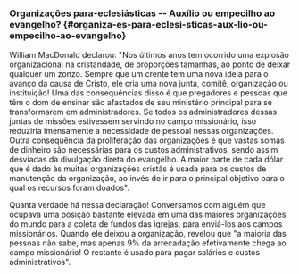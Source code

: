 ### Organizações para-eclesiásticas -- Auxílio ou empecilho ao evangelho? {#organiza-es-para-eclesi-sticas-aux-lio-ou-empecilho-ao-evangelho}

William MacDonald declarou: &quot;Nos últimos anos tem ocorrido uma explosão organizacional na cristandade, de proporções tamanhas, ao ponto de deixar qualquer um zonzo. Sempre que um crente tem uma nova ideia para o avanço da causa de Cristo, ele cria uma nova junta, comitê, organização ou instituição! Uma das consequências disso é que pregadores e pessoas que têm o dom de ensinar são afastados de seu ministério principal para se transformarem em administradores. Se todos os administradores dessas juntas de missões estivessem servindo no campo missionário, isso reduziria imensamente a necessidade de pessoal nessas organizações. Outra consequência da proliferação das organizações é que vastas somas de dinheiro são necessárias para os custos administrativos, sendo assim desviadas da divulgação direta do evangelho. A maior parte de cada dólar que é dado às muitas organizações cristãs é usada para os custos de manutenção da organização, ao invés de ir para o principal objetivo para o qual os recursos foram doados&quot;.

Quanta verdade há nessa declaração! Conversamos com alguém que ocupava uma posição bastante elevada em uma das maiores organizações do mundo para a coleta de fundos das igrejas, para enviá-los aos campos missionários. Quando ele deixou a organização, revelou que &quot;a maioria das pessoas não sabe, mas apenas 9% da arrecadação efetivamente chega ao campo missionário! O restante é usado para pagar salários e custos administrativos&quot;.